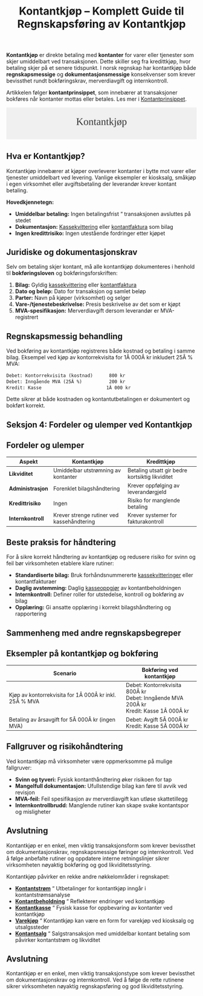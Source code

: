 ﻿---
title: "Kontantkjøp – Komplett Guide til Regnskapsføring av Kontantkjøp"
seoTitle: "Kontantkjøp “ Komplett Guide til Regnskapsføring av Kontantkjøp"
meta_description: '**Kontantkjøp** er direkte betaling med **kontanter** for varer eller tjenester som skjer umiddelbart ved transaksjonen. Dette skiller seg fra kredittkjøp, hv...'
slug: kontantkjop
type: blog
layout: pages/single
---

**Kontantkjøp** er direkte betaling med **kontanter** for varer eller tjenester som skjer umiddelbart ved transaksjonen. Dette skiller seg fra kredittkjøp, hvor betaling skjer på et senere tidspunkt. I norsk regnskap har kontantkjøp både **regnskapsmessige** og **dokumentasjonsmessige** konsekvenser som krever bevissthet rundt bokføringskrav, merverdiavgift og internkontroll.

Artikkelen følger **kontantprinsippet**, som innebærer at transaksjoner bokføres når kontanter mottas eller betales. Les mer i [Kontantprinsippet](/blogs/regnskap/kontantprinsippet "Kontantprinsippet: Guide til kontantregnskap i Norge").

![Kontantkjøp](kontantkjop-image.svg)

## Hva er Kontantkjøp?

Kontantkjøp innebærer at kjøper overleverer kontanter i bytte mot varer eller tjenester umiddelbart ved levering. Vanlige eksempler er kiosksalg, småkjøp i egen virksomhet eller avgiftsbetaling der leverandør krever kontant betaling.

**Hovedkjennetegn:**

* **Umiddelbar betaling:** Ingen betalingsfrist “ transaksjonen avsluttes på stedet
* **Dokumentasjon:** [Kassekvittering](/blogs/regnskap/kvittering "Hva er Kvittering? En Guide til Kvitteringskrav i Norsk Regnskap") eller [kontantfaktura](/blogs/regnskap/hva-er-kontantfaktura "Hva er kontantfaktura? En Guide til Kontantfakturering i Norge") som bilag
* **Ingen kredittrisiko:** Ingen utestående fordringer etter kjøpet

## Juridiske og dokumentasjonskrav

Selv om betaling skjer kontant, må alle kontantkjøp dokumenteres i henhold til **bokføringsloven** og bokføringsforskriften:

1. **Bilag:** Gyldig [kassekvittering](/blogs/regnskap/kvittering "Hva er Kvittering? En Guide til Kvitteringskrav i Norsk Regnskap") eller [kontantfaktura](/blogs/regnskap/hva-er-kontantfaktura "Hva er kontantfaktura? En Guide til Kontantfakturering i Norge")
2. **Dato og beløp:** Dato for transaksjon og samlet beløp
3. **Parter:** Navn på kjøper (virksomhet) og selger
4. **Vare-/tjenestebeskrivelse:** Presis beskrivelse av det som er kjøpt
5. **MVA-spesifikasjon:** Merverdiavgift dersom leverandør er MVA-registrert

## Regnskapsmessig behandling

Ved bokføring av kontantkjøp registreres både kostnad og betaling i samme bilag. Eksempel ved kjøp av kontorrekvisita for 1Â 000Â kr inkludert 25Â % MVA:

```
Debet: Kontorrekvisita (kostnad)      800 kr
Debet: Inngående MVA (25Â %)          200 kr
Kredit: Kasse                        1Â 000 kr
```

Dette sikrer at både kostnaden og kontantutbetalingen er dokumentert og bokført korrekt.

## Seksjon 4: Fordeler og ulemper ved Kontantkjøp
## Fordeler og ulemper

| **Aspekt**        | **Kontantkjøp**                           | **Kredittkjøp**                         |
|-------------------|-------------------------------------------|-----------------------------------------|
| **Likviditet**    | Umiddelbar utstrømning av kontanter       | Betaling utsatt gir bedre kortsiktig likviditet |
| **Administrasjon**| Forenklet bilagshåndtering                | Krever oppfølging av leverandørgjeld    |
| **Kredittrisiko** | Ingen                                     | Risiko for manglende betaling           |
| **Internkontroll**| Krever strenge rutiner ved kassehåndtering| Krever systemer for fakturakontroll     |

## Beste praksis for håndtering

For å sikre korrekt håndtering av kontantkjøp og redusere risiko for svinn og feil bør virksomheten etablere klare rutiner:

* **Standardiserte bilag:** Bruk forhåndsnummererte [kassekvitteringer](/blogs/regnskap/kvittering "Hva er Kvittering? En Guide til Kvitteringskrav i Norsk Regnskap") eller kontantfakturaer
* **Daglig avstemming:** Daglig [kasseoppgjør](/blogs/regnskap/hva-er-kasseoppgjor "Hva er Kasseoppgjør? Komplett Guide til Daglig Kasseavstemming") av kontantbeholdningen
* **Internkontroll:** Definer roller for utstedelse, kontroll og bokføring av bilag
* **Opplæring:** Gi ansatte opplæring i korrekt bilagshåndtering og rapportering

## Sammenheng med andre regnskapsbegreper

## Eksempler på kontantkjøp og bokføring

| **Scenario**                                         | **Bokføring ved kontantkjøp**                                    |
|------------------------------------------------------|------------------------------------------------------------------|
| Kjøp av kontorrekvisita for 1Â 000Â kr inkl. 25Â % MVA   | Debet: Kontorrekvisita 800Â kr<br>Debet: Inngående MVA 200Â kr<br>Kredit: Kasse 1Â 000Â kr |
| Betaling av årsavgift for 5Â 000Â kr (ingen MVA)       | Debet: Avgift 5Â 000Â kr<br>Kredit: Kasse 5Â 000Â kr                  |

## Fallgruver og risikohåndtering

Ved kontantkjøp må virksomheter være oppmerksomme på mulige fallgruver:

* **Svinn og tyveri:** Fysisk kontanthåndtering øker risikoen for tap
* **Mangelfull dokumentasjon:** Ufullstendige bilag kan føre til avvik ved revisjon
* **MVA-feil:** Feil spesifikasjon av merverdiavgift kan utløse skattetillegg
* **Internkontrollbrudd:** Manglende rutiner kan skape svake kontantspor og misligheter

## Avslutning

Kontantkjøp er en enkel, men viktig transaksjonsform som krever bevissthet om dokumentasjonskrav, regnskapsmessige føringer og internkontroll. Ved å følge anbefalte rutiner og oppdatere interne retningslinjer sikrer virksomheten nøyaktig bokføring og god likviditetsstyring.

Kontantkjøp påvirker en rekke andre nøkkelområder i regnskapet:

* **[Kontantstrøm](/blogs/regnskap/hva-er-kontantstrom "Hva er Kontantstrøm? Guide til Cash Flow Analyse og Styring")** “ Utbetalinger for kontantkjøp inngår i kontantstrømsanalyse
* **[Kontantbeholdning](/blogs/regnskap/hva-er-kontantbeholdning "Hva er Kontantbeholdning? Komplett Guide til Kontantforvaltning og Likviditet")** “ Reflekterer endringer ved kontantkjøp
* **[Kontantkasse](/blogs/regnskap/kontantkasse "Kontantkasse “ Guide til Håndtering av Kontanter")** “ Fysisk kasse for oppbevaring av kontanter ved kontantkjøp
* **[Varekjøp](/blogs/regnskap/hva-er-varekjop "Hva er varekjøp? Komplett Guide til Innkjøpsstyring")** “ Kontantkjøp kan være en form for varekjøp ved kiosksalg og utsalgssteder
* **[Kontantsalg](/blogs/regnskap/kontantsalg "Kontantsalg “ Komplett Guide til Regnskapsføring av Kontantsalg")** “ Salgstransaksjon med umiddelbar kontant betaling som påvirker kontantstrøm og likviditet

## Avslutning

Kontantkjøp er en enkel, men viktig transaksjonstype som krever bevissthet om dokumentasjonskrav og internkontroll. Ved å følge de rette rutinene sikrer virksomheten nøyaktig regnskapsføring og god likviditetsstyring.










